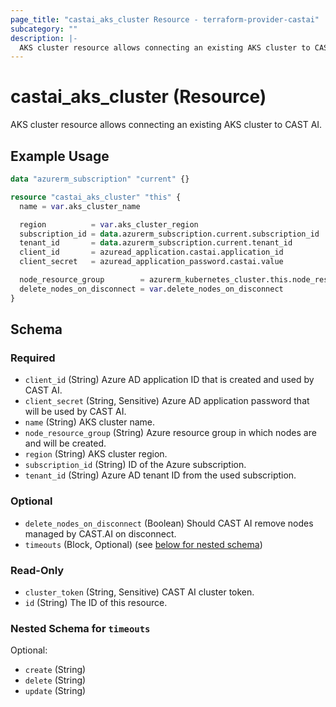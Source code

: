 ```yaml
---
page_title: "castai_aks_cluster Resource - terraform-provider-castai"
subcategory: ""
description: |-
  AKS cluster resource allows connecting an existing AKS cluster to CAST AI.
---
```


# castai_aks_cluster (Resource)

AKS cluster resource allows connecting an existing AKS cluster to CAST AI.

## Example Usage

```terraform
data "azurerm_subscription" "current" {}

resource "castai_aks_cluster" "this" {
  name = var.aks_cluster_name

  region          = var.aks_cluster_region
  subscription_id = data.azurerm_subscription.current.subscription_id
  tenant_id       = data.azurerm_subscription.current.tenant_id
  client_id       = azuread_application.castai.application_id
  client_secret   = azuread_application_password.castai.value

  node_resource_group        = azurerm_kubernetes_cluster.this.node_resource_group
  delete_nodes_on_disconnect = var.delete_nodes_on_disconnect
}
```

<!-- schema generated by tfplugindocs -->
## Schema

### Required

- `client_id` (String) Azure AD application ID that is created and used by CAST AI.
- `client_secret` (String, Sensitive) Azure AD application password that will be used by CAST AI.
- `name` (String) AKS cluster name.
- `node_resource_group` (String) Azure resource group in which nodes are and will be created.
- `region` (String) AKS cluster region.
- `subscription_id` (String) ID of the Azure subscription.
- `tenant_id` (String) Azure AD tenant ID from the used subscription.

### Optional

- `delete_nodes_on_disconnect` (Boolean) Should CAST AI remove nodes managed by CAST.AI on disconnect.
- `timeouts` (Block, Optional) (see [below for nested schema](#nestedblock--timeouts))

### Read-Only

- `cluster_token` (String, Sensitive) CAST AI cluster token.
- `id` (String) The ID of this resource.

<a id="nestedblock--timeouts"></a>
### Nested Schema for `timeouts`

Optional:

- `create` (String)
- `delete` (String)
- `update` (String)
